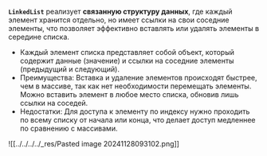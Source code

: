 **`LinkedList`** реализует **связанную структуру данных**, где каждый элемент хранится отдельно, но имеет ссылки на свои соседние элементы, что позволяет эффективно вставлять или удалять элементы в середине списка.

- Каждый элемент списка представляет собой объект, который содержит данные (значение) и ссылки на соседние элементы (предыдущий и следующий).
- Преимущества: Вставка и удаление элементов происходят быстрее, чем в массиве, так как нет необходимости перемещать элементы. Можно вставить элемент в любое место списка, обновив лишь ссылки на соседей.
- Недостатки: Для доступа к элементу по индексу нужно проходить по всему списку от начала или конца, что делает доступ медленнее по сравнению с массивами.

![[../../../../_res/Pasted image 20241128093102.png]]
